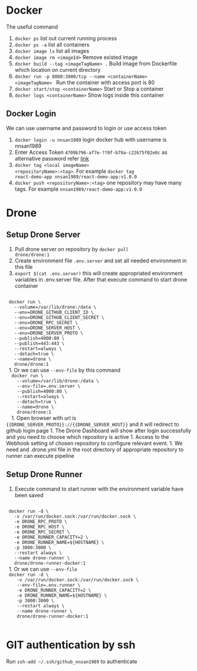 # Docker

The useful command

1. <code>docker ps</code> list out current running process
1. <code>docker ps -a</code> list all containers
1. <code>docker image ls</code> list all images
1. <code>docker image rm \<imageId\></code> Remove existed image
1. <code>docker build --tag \<imageTagName\> .</code> Build image from Dockerfile which location on current directory
1. <code>docker run -p 8080:3000/tcp --name \<containerName\> \<imageTagName\> </code> Run the container with access port is 80
1. <code>docker start/stop \<containerName\></code> Start or Stop a container
1. <code>docker logs \<containerName\></code> Show logs inside this container

## Docker Login

We can use username and password to login or use access token

1. <code>docker login -u nnsan1989</code> login docker hub with username is nnsan1989
1. Enter Access Token <code>4709b796-af7e-??0f-b79a-c22675f02e0c</code> as alternative password refer [link](https://hub.docker.com/settings/security)
1. <code>docker tag \<local imageName\> \<repositoryName\>:\<tag\></code>. For example <code>docker tag react-demo-app nnsan1989/react-demo-app:v1.0.0</code>
1. <code>docker push \<repositoryName\>:\<tag\></code> one repository may have many tags. For example <code>nnsan1989/react-demo-app:v1.0.0</code>

# Drone

## Setup Drone Server

1. Pull drone server on repository by <code>docker pull drone/drone:1</code>
1. Create environment file <code>.env.server</code> and set all needed environment in this file
1. <code>export $(cat .env.server)</code> this will create appropriated environment variables in .env.server file. After that execute command to start drone container
 <code>
 docker run \
   --volume=/var/lib/drone:/data \
   --env=DRONE_GITHUB_CLIENT_ID \
   --env=DRONE_GITHUB_CLIENT_SECRET \
   --env=DRONE_RPC_SECRET \
   --env=DRONE_SERVER_HOST \
   --env=DRONE_SERVER_PROTO \
   --publish=4000:80 \
   --publish=443:443 \
   --restart=always \
   --detach=true \
   --name=drone \
   drone/drone:1
 </code>
1. Or we can use <code>--env-file</code> by this command
 <code>
  docker run \
    --volume=/var/lib/drone:/data \
    --env-file=.env.server \
    --publish=4000:80 \
    --restart=always \
    --detach=true \
    --name=drone \
    drone/drone:1
  </code>
1. Open browser with url is <code>{{DRONE_SERVER_PROTO}}://{{DRONE_SERVER_HOST}}</code> and it will redirect to github login page
1. The Drone Dashboard will show after login successfully and you need to choose which repository is active
1. Access to the Webhook setting of chosen repository to configure relevant event.
1. We need and .drone.yml file in the root directory of appropriate repository to runner can execute pipeline

## Setup Drone Runner

1. Execute command to start runner with the environment variable have been saved
 <code>
 docker run -d \
   -v /var/run/docker.sock:/var/run/docker.sock \
   -e DRONE_RPC_PROTO \
   -e DRONE_RPC_HOST \
   -e DRONE_RPC_SECRET \
   -e DRONE_RUNNER_CAPACITY=2 \
   -e DRONE_RUNNER_NAME=${HOSTNAME} \
   -p 3000:3000 \
   --restart always \
   --name drone-runner \
   drone/drone-runner-docker:1
 </code>
1. Or we can use <code>--env-file</code>
 <code>
 docker run -d \
    -v /var/run/docker.sock:/var/run/docker.sock \
    --env-file=.env.runner \
    -e DRONE_RUNNER_CAPACITY=2 \
    -e DRONE_RUNNER_NAME=${HOSTNAME} \
    -p 3000:3000 \
    --restart always \
    --name drone-runner \
    drone/drone-runner-docker:1
 </code>

# GIT authentication by ssh

Run <code>ssh-add ~/.ssh/github_nnsan1989</code> to authenticate
